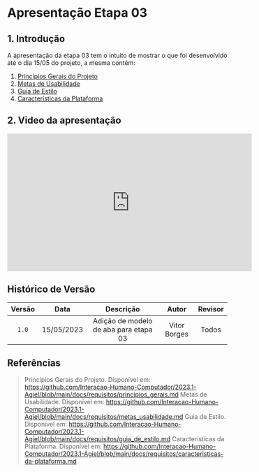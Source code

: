 # Apresentação Etapa 03

## 1. Introdução

<p align="justify">
A apresentação da etapa 03 tem o intuito de mostrar o que foi desenvolvido até o dia 15/05 do projeto, a mesma contém:
</p>

1. <a href="https://github.com/Interacao-Humano-Computador/2023.1-Agiel/blob/main/docs/requisitos/principios_gerais.md">Princípios Gerais do Projeto</a>
2. <a href="https://github.com/Interacao-Humano-Computador/2023.1-Agiel/blob/main/docs/requisitos/metas_usabilidade.md">Metas de Usabilidade</a>
3. <a href="https://github.com/Interacao-Humano-Computador/2023.1-Agiel/blob/main/docs/requisitos/guia_de_estilo.md">Guia de Estilo</a>
4. <a href="https://github.com/Interacao-Humano-Computador/2023.1-Agiel/blob/main/docs/requisitos/caracteristicas-da-plataforma.md">Características da Plataforma</a>

## 2. Video da apresentação
<iframe width="560" height="315" src="https://www.youtube.com/embed/9FNERJh48LI" title="YouTube video player" frameborder="0" allow="accelerometer; autoplay; clipboard-write; encrypted-media; gyroscope; picture-in-picture; web-share" allowfullscreen></iframe>

## Histórico de Versão

| Versão | Data  |            Descrição              |     Autor      |    Revisor    |
|:------:|:-----:|:---------------------------------:|:--------------:|:-------------:|
| `1.0` | 15/05/2023 | Adição de modelo de aba para etapa 03 | Vitor Borges | Todos|

## Referências
> Princípios Gerais do Projeto. Disponível em: <https://github.com/Interacao-Humano-Computador/2023.1-Agiel/blob/main/docs/requisitos/principios_gerais.md>
> Metas de Usabilidade. Disponível em: <https://github.com/Interacao-Humano-Computador/2023.1-Agiel/blob/main/docs/requisitos/metas_usabilidade.md>
> Guia de Estilo. Disponível em: <https://github.com/Interacao-Humano-Computador/2023.1-Agiel/blob/main/docs/requisitos/guia_de_estilo.md>
> Características da Plataforma. Disponível em: <https://github.com/Interacao-Humano-Computador/2023.1-Agiel/blob/main/docs/requisitos/caracteristicas-da-plataforma.md>